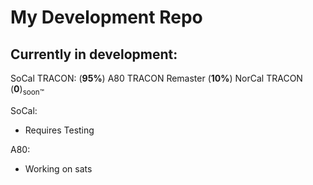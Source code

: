 # My Development Repo
## Currently in development:
SoCal TRACON: (**95%**)
A80 TRACON Remaster (**10%**)
NorCal TRACON (**0**)<sub>soon™</sub>

SoCal:
- Requires Testing

A80:
- Working on sats
